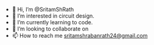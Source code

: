 - 👋 Hi, I’m @SritamShRath
- 👀 I’m interested in circuit design.
- 🌱 I’m currently learning to code. 
- 💞️ I’m looking to collaborate on 
- 📫 How to reach me sritamshrabanrath24@gmail.com

<!---
SritamShRath/SritamShRath is a ✨ special ✨ repository because its `README.md` (this file) appears on your GitHub profile.
You can click the Preview link to take a look at your changes.
--->
